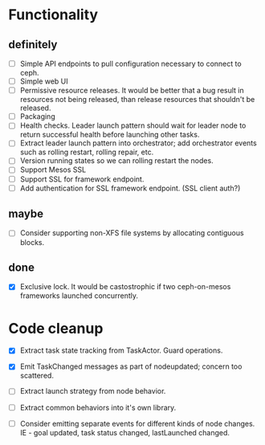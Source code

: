 # Functionality

## definitely

- [ ] Simple API endpoints to pull configuration necessary to connect to ceph.
- [ ] Simple web UI
- [ ] Permissive resource releases. It would be better that a bug result in resources not being released, than release
      resources that shouldn't be released.
- [ ] Packaging
- [ ] Health checks. Leader launch pattern should wait for leader node to return successful health before launching other
      tasks.
- [ ] Extract leader launch pattern into orchestrator; add orchestrator events such as rolling restart, rolling repair, etc.
- [ ] Version running states so we can rolling restart the nodes.
- [ ] Support Mesos SSL
- [ ] Support SSL for framework endpoint.
- [ ] Add authentication for SSL framework endpoint. (SSL client auth?)

## maybe

- [ ] Consider supporting non-XFS file systems by allocating contiguous blocks.

## done

- [x] Exclusive lock. It would be castostrophic if two ceph-on-mesos frameworks launched concurrently.


# Code cleanup

- [x] Extract task state tracking from TaskActor. Guard operations.
- [x] Emit TaskChanged messages as part of nodeupdated; concern too scattered.
- [ ] Extract launch strategy from node behavior.
- [ ] Extract common behaviors into it's own library.
- [ ] Consider emitting separate events for different kinds of node changes. IE - goal updated, task status changed,
      lastLaunched changed.

